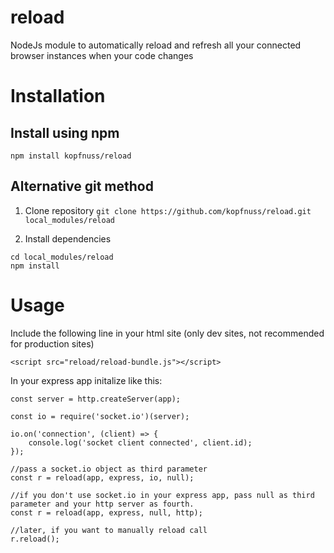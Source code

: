 # reload
NodeJs module to automatically reload and refresh all your connected browser instances when your code changes

# Installation
## Install using npm
```npm install kopfnuss/reload```

## Alternative git method

1. Clone repository
```git clone https://github.com/kopfnuss/reload.git local_modules/reload```

2. Install dependencies

```
cd local_modules/reload
npm install
```


# Usage
Include the following line in your html site (only dev sites, not recommended for production sites)

```
<script src="reload/reload-bundle.js"></script>
```

In your express app initalize like this: 
```
const server = http.createServer(app);

const io = require('socket.io')(server);

io.on('connection', (client) => {
    console.log('socket client connected', client.id);
});

//pass a socket.io object as third parameter
const r = reload(app, express, io, null);

//if you don't use socket.io in your express app, pass null as third parameter and your http server as fourth.
const r = reload(app, express, null, http);

//later, if you want to manually reload call
r.reload();
```
